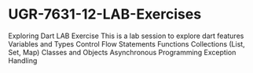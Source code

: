 # UGR-7631-12-LAB-Exercises
Exploring Dart LAB Exercise
This is a lab session to explore dart features
Variables and Types
Control Flow Statements
Functions
Collections (List, Set, Map)
Classes and Objects
Asynchronous Programming
Exception Handling
